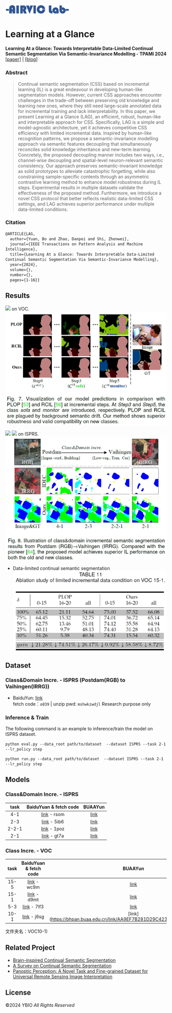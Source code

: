 <img src="illustration/AIRVICLAB.png" width="200px">

# Learning at a Glance 
**Learning At a Glance: Towards Interpretable Data-Limited Continual Semantic Segmentation Via Semantic-Invariance Modelling - TPAMI 2024**
[[paper]](https://ieeexplore.ieee.org/abstract/document/10520832/) | [[blog]](https://ybio.github.io/2024/06/01/blog_LAG/) 
### Abstract

> Continual semantic segmentation (CSS) based on incremental learning (IL) is a great endeavour in developing human-like segmentation models. However, current CSS approaches encounter challenges in the trade-off between preserving old knowledge and learning new ones, where they still need large-scale annotated data for incremental training and lack interpretability. In this paper, we present Learning at a Glance (LAG), an efficient, robust, human-like and interpretable approach for CSS. Specifically, LAG is a simple and model-agnostic architecture, yet it achieves competitive CSS efficiency with limited incremental data. Inspired by human-like recognition patterns, we propose a semantic-invariance modelling approach via semantic features decoupling that simultaneously reconciles solid knowledge inheritance and new-term learning. Concretely, the proposed decoupling manner includes two ways, i.e., channel-wise decoupling and spatial-level neuron-relevant semantic consistency. Our approach preserves semantic-invariant knowledge as solid prototypes to alleviate catastrophic forgetting, while also constraining sample-specific contents through an asymmetric contrastive learning method to enhance model robustness during IL steps. Experimental results in multiple datasets validate the effectiveness of the proposed method. Furthermore, we introduce a novel CSS protocol that better reflects realistic data-limited CSS settings, and LAG achieves superior performance under multiple data-limited conditions.


### Citation
```
@ARTICLE{LAG,
  author={Yuan, Bo and Zhao, Danpei and Shi, Zhenwei},
  journal={IEEE Transactions on Pattern Analysis and Machine Intelligence}, 
  title={Learning At a Glance: Towards Interpretable Data-Limited Continual Semantic Segmentation Via Semantic-Invariance Modelling}, 
  year={2024},
  volume={},
  number={},
  pages={1-16}}
```
## Results
![](https://img.shields.io/badge/class%20incre.-yellow) on VOC.
![vis1](illustration/1.png)

![](https://img.shields.io/badge/class%20incre.-yellow) 
![](https://img.shields.io/badge/domain%20incre.-blue) on ISPRS.
![vis2](illustration/2.png)

- Data-limited continual semantic segmentation
![data-limited](illustration/3.png)

## Dataset
### Class\&Domain Incre. - ISPRS (Postdam(RGB) to Vaihingen(IRRG))
- BaiduYun: [link](https://pan.baidu.com/s/1fPiQdPgeSPRasCB84Ru6lw) \
fetch code：`o839` | unzip pwd: `mshwkzwdjl`
Research purpose only

### Inference & Train
The following command is an example to inference/train the model on ISPRS dataset.
``` 
python eval.py --data_root path/to/dataset  --dataset ISPRS --task 2-1 --lr_policy step
```
``` 
python run.py --data_root path/to/dataset  --dataset ISPRS --task 2-1  --lr_policy step
```


## Models
### Class\&Domain Incre. - ISPRS    
 | task | BaiduYuan \& fetch code |BUAAYun|
 | :----: | :----: | :----: |
 | 4-1   | [link](https://pan.baidu.com/s/1MpxO9_Vcg0bmv-wUi6omkg) - rsom  | [link](https://bhpan.buaa.edu.cn/link/AAC3EADFF8ADEF4F7A9F9F3068680A38F4)
 | 2-3   | [link](https://pan.baidu.com/s/1QBlBPzomcv8MB3Ao4M8gaA) - 5ib6  | [link](https://bhpan.buaa.edu.cn/link/AABC6943D23EF748458D581BD090849CFD)
 | 2-2-1 | [link](https://pan.baidu.com/s/1tN4_PRNiidZAuSuD4GsOZQ) - 1poz  | [link](https://bhpan.buaa.edu.cn/link/AA489D1B33FFDB486389858AFE6AC2A7C1)
 | 2-1   | [link](https://pan.baidu.com/s/1fSOFsoDghTNHGa82r6ff6Q) - gt7a  | [link](https://bhpan.buaa.edu.cn/link/AAF83C53E9C6DA46D49E12074179AE26E1)
 
### Class Incre. - VOC
 | task | BaiduYuan \& fetch code| BUAAYun
 | :----: | :----: | :----: | 
 | 15-5   | [link](https://pan.baidu.com/s/1ABRhmD4SxMFUh1MVxZMS0w) - wc9m | [link](https://bhpan.buaa.edu.cn/link/AA97289BD493B040F3A5C231475A1E5B7D)
 | 15-1   | [link](https://pan.baidu.com/s/1J4Rf75_GO5UjnsYmeTr4Lg) - d9mt | [link](https://bhpan.buaa.edu.cn/link/AA71688809168E4F5E931AEF83CB79C7B0)
 | 5-3    | [link](https://pan.baidu.com/s/13C4-D8WgnPej1DOQiH0baw) - 7lf3 | [link](https://bhpan.buaa.edu.cn/link/AA0273C3FEC2AC4C5B910F919418F04BF8)
 | 10-1   | [link](https://pan.baidu.com/s/1A099wPqKAXMi1yynvDteMw) - j6sg | [link](https://bhpan.buaa.edu.cn/link/AA9EF7B281D29C423CBFCB56C0257A7F72
文件夹名：VOC10-1)



## Related Project
- [Brain-inspired Continual Semantic Segmentation](https://ybio.github.io/2024/06/01/blog_LAG/)
- [A Survey on Continual Semantic Segmentation](https://github.com/YBIO/SurveyCSS)
- [Panoptic Perception: A Novel Task and Fine-grained Dataset for Universal Remote Sensing Image Interpretation](https://ybio.github.io/FineGrip/)



## License
©2024 YBIO *All Rights Reserved*



